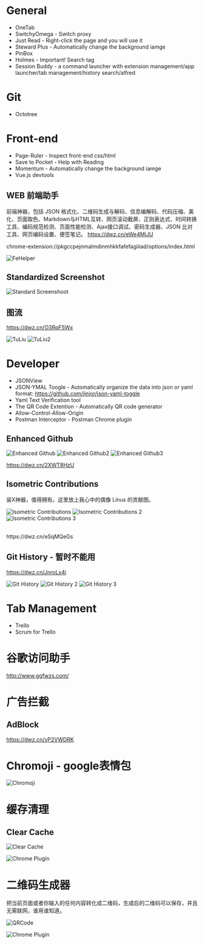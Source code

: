 # General

* OneTab
* SwitchyOmega - Switch proxy
* Just Read - Right-click the page and you will use it
* Steward Plus - Automatically change the background iamge
* PinBox
* Holmes - Important! Search tag
* Session Buddy - a command launcher with extension management/app launcher/tab management/history search/alfred




# Git
* Octotree

# Front-end
* Page-Ruler - Inspect front-end css/html
* Save to Pocket - Help with Reading
* Momentum - Automatically change the background iamge
* Vue.js devtools

## WEB 前端助手
前端神器，包括 JSON 格式化、二维码生成与解码、信息编解码、代码压缩、美化、页面取色、Markdown与HTML互转、网页滚动截屏、正则表达式、时间转换工具、编码规范检测、页面性能检测、Ajax接口调试、密码生成器、JSON 比对工具、网页编码设置、便签笔记。
https://dwz.cn/eWe4MiJU

chrome-extension://pkgccpejnmalmdinmhkkfafefagiiiad/options/index.html

![FeHelper](https://github.com/HuangMarco/knowledge-hub/blob/dev/zResources/FeHelper.jpg)

## Standardized Screenshot
![Standard Screenshoot](https://github.com/HuangMarco/knowledge-hub/blob/dev/zResources/standard-screenshoot.jpg)

## 图流
https://dwz.cn/O3RqF5Wx

![TuLiu](https://github.com/HuangMarco/knowledge-hub/blob/dev/zResources/tuliu.jpg)
![TuLiu2](https://github.com/HuangMarco/knowledge-hub/blob/dev/zResources/tuliu2.jpg)


# Developer
* JSONView
* JSON-YMAL Toogle - Automatically organize the data into json or yaml format: https://github.com/jinjor/json-yaml-toggle
* Yaml Text Verification tool
* The QR Code Extention - Automatically QR code generator
* Allow-Control-Allow-Origin
* Postman Interceptor - Postman Chrome plugin

## Enhanced Github
![Enhanced Github](https://github.com/HuangMarco/knowledge-hub/blob/dev/zResources/enhanced-github.jpg)
![Enhanced Github2](https://github.com/HuangMarco/knowledge-hub/blob/dev/zResources/enhanced-github-2.jpg)
![Enhanced Github3](https://github.com/HuangMarco/knowledge-hub/blob/dev/zResources/enhanced-github-3.jpg)

https://dwz.cn/2XWT8HzU

## Isometric Contributions
装X神器，值得拥有。这里放上我心中的偶像 Linus 的贡献图。

![Isometric Contributions](https://github.com/HuangMarco/knowledge-hub/blob/dev/zResources/isometric-contributions.jpg)
![Isometric Contributions 2](https://github.com/HuangMarco/knowledge-hub/blob/dev/zResources/isometric-contributions-2.jpg)
![Isometric Contributions 3](https://github.com/HuangMarco/knowledge-hub/blob/dev/zResources/isometric-contributions-3.jpg)

<br>
https://dwz.cn/eSqMQeGs

## Git History - 暂时不能用

https://dwz.cn/JnroLx4i

![Git History](https://github.com/HuangMarco/knowledge-hub/blob/dev/zResources/git-history.jpg)
![Git History 2](https://github.com/HuangMarco/knowledge-hub/blob/dev/zResources/git-history-2.jpg)
![Git History 3](https://github.com/HuangMarco/knowledge-hub/blob/dev/zResources/git-history-3.jpg)




# Tab Management
* Trello
* Scrum for Trello

# 谷歌访问助手
http://www.ggfwzs.com/

# 广告拦截
## AdBlock
https://dwz.cn/yP2VWDRK


# Chromoji - google表情包
![Chromoji](https://github.com/HuangMarco/knowledge-hub/blob/dev/zResources/chromeoji.jpg)

# 缓存清理
## Clear Cache

![Clear Cache](https://github.com/HuangMarco/knowledge-hub/blob/dev/zResources/clear-cache.jpg)

![Chrome Plugin](https://github.com/HuangMarco/knowledge-hub/blob/dev/zResources/clear-cache-2.jpg)

# 二维码生成器
把当前页面或者你输入的任何内容转化成二维码，生成后的二维码可以保存，并且无需联网，谁用谁知道。


![QRCode](https://github.com/HuangMarco/knowledge-hub/blob/dev/zResources/qrcode.jpg)



![Chrome Plugin](https://github.com/HuangMarco/knowledge-hub/blob/dev/zResources/chrome-plugin.jpg)